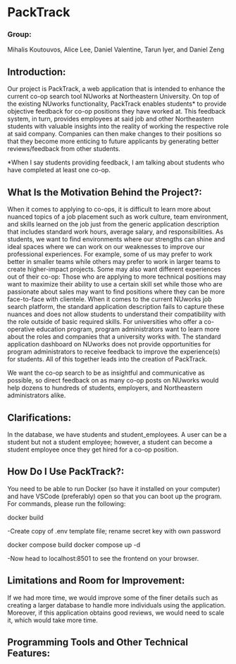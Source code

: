 # **PackTrack** 

### **Group:**
Mihalis Koutouvos, Alice Lee, Daniel Valentine, Tarun Iyer, and Daniel Zeng

## **Introduction:**
Our project is PackTrack, a web application that is intended to enhance the current co-op search tool NUworks 
at Northeastern University. On top of the existing NUworks functionality, PackTrack enables students* to provide 
objective feedback for co-op positions they have worked at. This feedback system, in turn, provides employees at 
said job and other Northeastern students with valuable insights into the reality of working the respective role 
at said company. Companies can then make changes to their positions so that they become more enticing to future 
applicants by generating better reviews/feedback from other students. 

*When I say students providing feedback, I am talking about students who have completed at least one co-op. 

## **What Is the Motivation Behind the Project?:**
When it comes to applying to co-ops, it is difficult to learn more about nuanced topics of a job placement such 
as work culture, team environment, and skills learned on the job just from the generic application description 
that includes standard work hours, average salary, and responsibilities. As students, we want to find environments 
where our strengths can shine and ideal spaces where we can work on our weaknesses to improve our professional 
experiences. For example, some of us may prefer to work better in smaller teams while others may prefer to work in 
larger teams to create higher-impact projects. Some may also want different experiences out of their co-op: Those 
who are applying to more technical positions may want to maximize their ability to use a certain skill set while 
those who are passionate about sales may want to find positions where they can be more face-to-face with clientele.
When it comes to the current NUworks job search platform, the standard application description fails to capture 
these nuances and does not allow students to understand their compatibility with the role outside of basic required 
skills. For universities who offer a co-operative education program, program administrators want to learn more about 
the roles and companies that a university works with. The standard application dashboard on NUworks does not provide 
opportunities for program administrators to receive feedback to improve the experience(s) for students. All of this 
together leads into the creation of PackTrack. 

We want the co-op search to be as insightful and communicative as possible, so direct feedback on as many co-op posts 
on NUworks would help dozens to hundreds of students, employers, and Northeastern administrators alike. 

## **Clarifications:**
In the database, we have students and student_employees. A user can be a student but not a student employee; however, 
a student can become a student employee once they get hired for a co-op position.

## **How Do I Use PackTrack?:**
You need to be able to run Docker (so have it installed on your computer) and have VSCode (preferably) open so that you 
can boot up the program. For commands, please run the following:

docker build

-Create copy of .env template file; rename secret key with own password

docker compose build
docker compose up -d

-Now head to localhost:8501 to see the frontend on your browser.

## **Limitations and Room for Improvement:**
If we had more time, we would improve some of the finer details such as creating a larger database to handle more 
individuals using the application. Moreover, if this application obtains good reviews, we would need to scale it, 
which would take more time. 

## **Programming Tools and Other Technical Features:**

